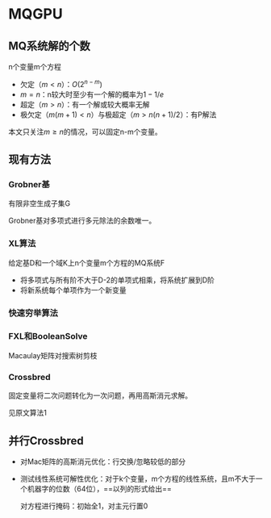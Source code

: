 # MQGPU

## MQ系统解的个数

n个变量m个方程

- 欠定（$m<n$）：$O(2^{n-m})$
- $m=n$：n较大时至少有一个解的概率为$1-1/e$
- 超定（$m>n$）：有一个解或较大概率无解
- 极欠定（$m(m+1)<n$）与极超定（$m>n(n+1)/2$）：有P解法

本文只关注$m\ge n$的情况，可以固定n-m个变量。

## 现有方法

### Grobner基

有限非空生成子集G

Grobner基对多项式进行多元除法的余数唯一。

### XL算法

给定基D和一个域K上n个变量m个方程的MQ系统F

- 将多项式与所有阶不大于D-2的单项式相乘，将系统扩展到D阶
- 将新系统每个单项作为一个新变量

### 快速穷举算法

### FXL和BooleanSolve

Macaulay矩阵对搜索树剪枝

### Crossbred

固定变量将二次问题转化为一次问题，再用高斯消元求解。

见原文算法1

## 并行Crossbred

- 对Mac矩阵的高斯消元优化：行交换/忽略较低的部分

- 测试线性系统可解性优化：对于k个变量，m个方程的线性系统，且m不大于一个机器字的位数（64位），==以列的形式给出==

  对方程进行掩码：初始全1，对主元行置0